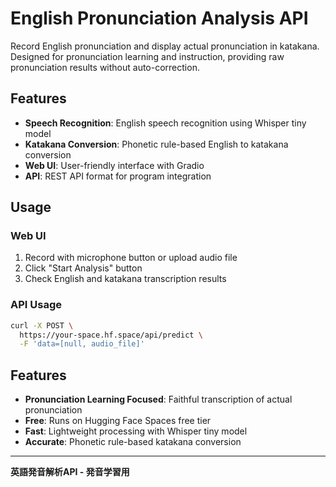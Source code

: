 # English Pronunciation Analysis API

Record English pronunciation and display actual pronunciation in katakana.
Designed for pronunciation learning and instruction, providing raw pronunciation results without auto-correction.

## Features

- **Speech Recognition**: English speech recognition using Whisper tiny model
- **Katakana Conversion**: Phonetic rule-based English to katakana conversion
- **Web UI**: User-friendly interface with Gradio
- **API**: REST API format for program integration

## Usage

### Web UI
1. Record with microphone button or upload audio file
2. Click "Start Analysis" button
3. Check English and katakana transcription results

### API Usage
```bash
curl -X POST \
  https://your-space.hf.space/api/predict \
  -F 'data=[null, audio_file]'
```

## Features

- **Pronunciation Learning Focused**: Faithful transcription of actual pronunciation
- **Free**: Runs on Hugging Face Spaces free tier
- **Fast**: Lightweight processing with Whisper tiny model
- **Accurate**: Phonetic rule-based katakana conversion

---

**英語発音解析API - 発音学習用**